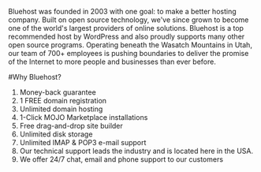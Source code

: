 Bluehost was founded in 2003 with one goal: to make a better hosting company. Built on open source technology, we've since grown to become one of the world's largest providers of online solutions. Bluehost is a top recommended host by WordPress and also proudly supports many other open source programs. Operating beneath the Wasatch Mountains in Utah, our team of 700+ employees is pushing boundaries to deliver the promise of the Internet to more people and businesses than ever before.

#Why Bluehost?
1. Money-back guarantee 
2. 1 FREE domain registration 
3. Unlimited domain hosting 
4. 1-Click MOJO Marketplace installations 
5. Free drag-and-drop site builder 
6. Unlimited disk storage 
7. Unlimited IMAP & POP3 e-mail support 
8. Our technical support leads the industry and is located here in the USA. 
9. We offer 24/7 chat, email and phone support to our customers 
